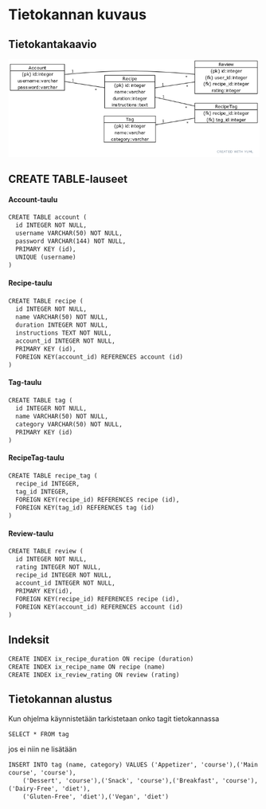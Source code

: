 # Tietokannan kuvaus

## Tietokantakaavio
![Tietokantakaavio](https://github.com/JakeKallioniemi/reseptitietokanta/blob/master/documentation/final_diagram.png)

## CREATE TABLE-lauseet

#### Account-taulu
```
CREATE TABLE account (
  id INTEGER NOT NULL,
  username VARCHAR(50) NOT NULL,
  password VARCHAR(144) NOT NULL,
  PRIMARY KEY (id),
  UNIQUE (username)
)
```
#### Recipe-taulu
```
CREATE TABLE recipe (
  id INTEGER NOT NULL,
  name VARCHAR(50) NOT NULL,
  duration INTEGER NOT NULL,
  instructions TEXT NOT NULL,
  account_id INTEGER NOT NULL,
  PRIMARY KEY (id),
  FOREIGN KEY(account_id) REFERENCES account (id)
)
```
#### Tag-taulu
```
CREATE TABLE tag (
  id INTEGER NOT NULL,
  name VARCHAR(50) NOT NULL,
  category VARCHAR(50) NOT NULL,
  PRIMARY KEY (id)
)
```
#### RecipeTag-taulu
```
CREATE TABLE recipe_tag (
  recipe_id INTEGER,
  tag_id INTEGER,
  FOREIGN KEY(recipe_id) REFERENCES recipe (id),
  FOREIGN KEY(tag_id) REFERENCES tag (id)
)
```
#### Review-taulu
```
CREATE TABLE review (
  id INTEGER NOT NULL,
  rating INTEGER NOT NULL,
  recipe_id INTEGER NOT NULL,
  account_id INTEGER NOT NULL,
  PRIMARY KEY(id),
  FOREIGN KEY(recipe_id) REFERENCES recipe (id),
  FOREIGN KEY(account_id) REFERENCES account (id)
)
```
## Indeksit

```
CREATE INDEX ix_recipe_duration ON recipe (duration)
CREATE INDEX ix_recipe_name ON recipe (name)
CREATE INDEX ix_review_rating ON review (rating)
```
## Tietokannan alustus
Kun ohjelma käynnistetään tarkistetaan onko tagit tietokannassa
```
SELECT * FROM tag
```
jos ei niin ne lisätään
```
INSERT INTO tag (name, category) VALUES ('Appetizer', 'course'),('Main course', 'course'),
    ('Dessert', 'course'),('Snack', 'course'),('Breakfast', 'course'),('Dairy-Free', 'diet'),
    ('Gluten-Free', 'diet'),('Vegan', 'diet')
```
